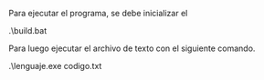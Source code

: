 Para ejecutar el programa, se debe inicializar el 

.\build.bat

Para luego ejecutar el archivo de texto con el siguiente comando.

.\lenguaje.exe codigo.txt
